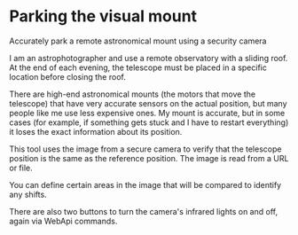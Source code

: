 # Parking the visual mount
Accurately park a remote astronomical mount using a security camera

I am an astrophotographer and use a remote observatory with a sliding roof.
At the end of each evening, the telescope must be placed in a specific location before closing the roof.

There are high-end astronomical mounts (the motors that move the telescope) that have very accurate sensors on the actual position, but many people like me use less expensive ones.
My mount is accurate, but in some cases (for example, if something gets stuck and I have to restart everything) it loses the exact information about its position.

This tool uses the image from a secure camera to verify that the telescope position is the same as the reference position. The image is read from a URL or file.

You can define certain areas in the image that will be compared to identify any shifts.

There are also two buttons to turn the camera's infrared lights on and off, again via WebApi commands.
